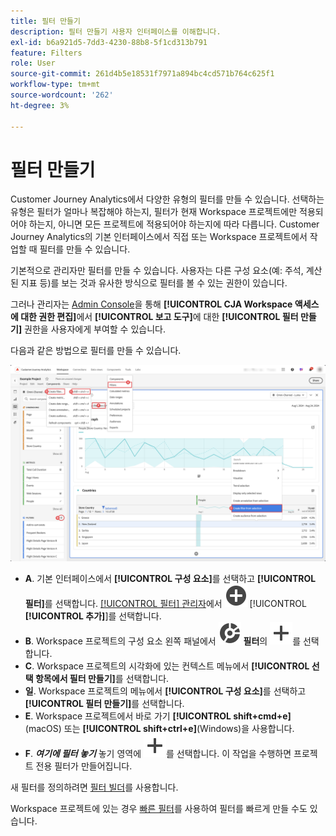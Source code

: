 ```yaml
---
title: 필터 만들기
description: 필터 만들기 사용자 인터페이스를 이해합니다.
exl-id: b6a921d5-7dd3-4230-88b8-5f1cd313b791
feature: Filters
role: User
source-git-commit: 261d4b5e18531f7971a894bc4cd571b764c625f1
workflow-type: tm+mt
source-wordcount: '262'
ht-degree: 3%

---
```


# 필터 만들기

Customer Journey Analytics에서 다양한 유형의 필터를 만들 수 있습니다.  선택하는 유형은 필터가 얼마나 복잡해야 하는지, 필터가 현재 Workspace 프로젝트에만 적용되어야 하는지, 아니면 모든 프로젝트에 적용되어야 하는지에 따라 다릅니다. Customer Journey Analytics의 기본 인터페이스에서 직접 또는 Workspace 프로젝트에서 작업할 때 필터를 만들 수 있습니다.

기본적으로 관리자만 필터를 만들 수 있습니다. 사용자는 다른 구성 요소(예: 주석, 계산된 지표 등)를 보는 것과 유사한 방식으로 필터를 볼 수 있는 권한이 있습니다.

그러나 관리자는 [Admin Console](/help/technotes/access-control.md#user-level-access)을 통해 **[!UICONTROL CJA Workspace 액세스에 대한 권한 편집]**&#x200B;에서 **[!UICONTROL 보고 도구]**&#x200B;에 대한 **[!UICONTROL 필터 만들기]** 권한을 사용자에게 부여할 수 있습니다.

다음과 같은 방법으로 필터를 만들 수 있습니다.

![필터를 만드는 방법](assets/create-filter.png)

* **A**. 기본 인터페이스에서 **[!UICONTROL 구성 요소]**&#x200B;를 선택하고 **[!UICONTROL 필터]**&#x200B;를 선택합니다. [[!UICONTROL 필터] 관리자](/help/components/filters/manage-filters.md)에서 ![AddCircle](/help/assets/icons/AddCircle.svg) [!UICONTROL **[!UICONTROL 추가]**]를 선택합니다.
* **B**. Workspace 프로젝트의 구성 요소 왼쪽 패널에서 ![세그먼트](/help/assets/icons/Segmentation.svg) **필터**&#x200B;의 ![추가](/help/assets/icons/Add.svg)를 선택합니다.
* **C**. Workspace 프로젝트의 시각화에 있는 컨텍스트 메뉴에서 **[!UICONTROL 선택 항목에서 필터 만들기]**&#x200B;를 선택합니다.
* **일**. Workspace 프로젝트의 메뉴에서 **[!UICONTROL 구성 요소]**&#x200B;를 선택하고 **[!UICONTROL 필터 만들기]**&#x200B;를 선택합니다.
* **E**. Workspace 프로젝트에서 바로 가기 **[!UICONTROL shift+cmd+e]**(macOS) 또는 **[!UICONTROL shift+ctrl+e]**(Windows)을 사용합니다.
* **F**. ***여기에 필터 놓기*** 놓기 영역에 ![추가](/help/assets/icons/Add.svg)를 선택합니다. 이 작업을 수행하면 프로젝트 전용 필터가 만들어집니다.

새 필터를 정의하려면 [필터 빌더](/help/components/filters/filter-builder.md)를 사용합니다.

Workspace 프로젝트에 있는 경우 [빠른 필터](/help/components/filters/quick-filters.md)를 사용하여 필터를 빠르게 만들 수도 있습니다.
